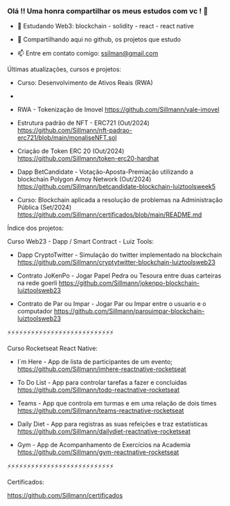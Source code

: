 ### Olá !! Uma honra compartilhar os meus estudos com vc ! 👋

- 🌱 Estudando Web3: blockchain - solidity - react - react native
 
- 👯 Compartilhando aqui no github, os projetos que estudo
  
- 📫 Entre em contato comigo: ssilman@gmail.com

Últimas atualizações, cursos e projetos:

- Curso: Desenvolvimento de Ativos Reais (RWA)
-  
- RWA - Tokenização de Imovel
  https://github.com/Sillmann/vale-imovel

- Estrutura padrão de NFT - ERC721 (Out/2024) https://github.com/Sillmann/nft-padrao-erc721/blob/main/monaliseNFT.sol
- Criação de Token ERC 20 (Out/2024)
  https://github.com/Sillmann/token-erc20-hardhat
  
- Dapp BetCandidate - Votação-Aposta-Premiação utilizando a blockchain Polygon Amoy Network (Out/2024)
https://github.com/Sillmann/betcandidate-blockchain-luiztoolsweek5

- Curso: Blockchain aplicada a resolução de problemas na Administração Pública (Set/2024)
https://github.com/Sillmann/certificados/blob/main/README.md

Índice dos projetos:

Curso Web23 - Dapp / Smart Contract - Luiz Tools:

- Dapp CryptoTwitter - Simulação do twitter implementado na blockchain
https://github.com/Sillmann/cryptytwitter-blockchain-luiztoolsweb23
 
- Contrato JoKenPo - Jogar Papel Pedra ou Tesoura entre duas carteiras na rede goerli
https://github.com/Sillmann/jokenpo-blockchain-luiztoolsweb23

- Contrato de Par ou Impar - Jogar Par ou Impar entre o usuario e o computador
https://github.com/Sillmann/parouimpar-blockchain-luiztoolsweb23

⚡⚡⚡⚡⚡⚡⚡⚡⚡⚡⚡⚡⚡⚡⚡⚡⚡⚡⚡⚡⚡⚡⚡⚡⚡⚡⚡

Curso Rocketseat React Native:
- I´m Here - App de lista de participantes de um evento;
https://github.com/Sillmann/imhere-reactnative-rocketseat

- To Do List - App para controlar tarefas a fazer e concluidas
https://github.com/Sillmann/todo-reactnative-rocketseat

- Teams - App que controla em turmas e em uma relação de dois times
https://github.com/Sillmann/teams-reactnative-rocketseat

- Daily Diet - App para registras as suas refeições e traz estatísticas
https://github.com/Sillmann/dailydiet-reactnative-rocketseat

- Gym - App de Acompanhamento de Exercícios na Academia
https://github.com/Sillmann/gym-reactnative-rocketseat

⚡⚡⚡⚡⚡⚡⚡⚡⚡⚡⚡⚡⚡⚡⚡⚡⚡⚡⚡⚡⚡⚡⚡⚡⚡⚡⚡

Certificados:

https://github.com/Sillmann/certificados



<!--
**Sillmann/sillmann** is a ✨ _special_ ✨ repository because its `README.md` (this file) appears on your GitHub profile.

Here are some ideas to get you started:

- 🔭 I’m currently working on ...
- 🌱 I’m currently learning ...
- 👯 I’m looking to collaborate on ...
- 🤔 I’m looking for help with ...
- 💬 Ask me about ...
- 📫 How to reach me: ...
- 😄 Pronouns: ...
- ⚡ Fun fact: ...
-->
